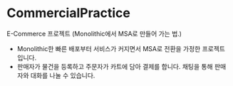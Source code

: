 # CommercialPractice
E-Commerce 프로젝트 (Monolithic에서 MSA로 만들어 가는 법.)
- Monolithic한 빠른 배포부터 서비스가 커지면서 MSA로 전환을 가정한 프로젝트 입니다.
- 판매자가 물건을 등록하고 주문자가 카트에 담아 결제를 합니다. 채팅을 통해 판매자와 대화를 나눌 수 있습니다.
